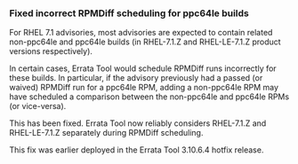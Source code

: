 ### Fixed incorrect RPMDiff scheduling for ppc64le builds

For RHEL 7.1 advisories, most advisories are expected to contain
related non-ppc64le and ppc64le builds (in RHEL-7.1.Z and
RHEL-LE-7.1.Z product versions respectively).

In certain cases, Errata Tool would schedule RPMDiff runs incorrectly
for these builds.  In particular, if the advisory previously had a
passed (or waived) RPMDiff run for a ppc64le RPM, adding a non-ppc64le
RPM may have scheduled a comparison between the non-ppc64le and
ppc64le RPMs (or vice-versa).

This has been fixed.  Errata Tool now reliably considers RHEL-7.1.Z
and RHEL-LE-7.1.Z separately during RPMDiff scheduling.

This fix was earlier deployed in the Errata Tool 3.10.6.4 hotfix
release.
